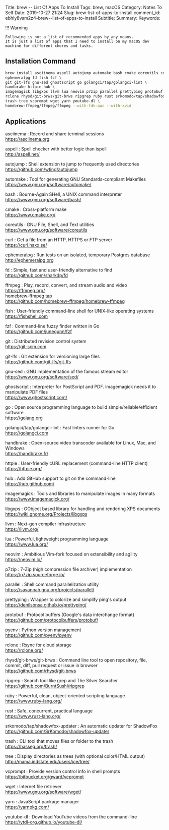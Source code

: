 Title: brew -- List Of Apps To Install
Tags: brew, macOS
Category: Notes To Self
Date: 2019-10-27 21:24
Slug: brew-list-of-apps-to-install
comment_id: ebhiy8vsm2z4-brew--list-of-apps-to-install
Subtitle:
Summary:
Keywords:

!!! Warning

    Following is not a list of recommended apps by any means.
    It is just a list of apps that I need to install on my macOS dev machine for different chores and tasks.

## Installation Command

<!-- yaspeller ignore:start -->

```bash
brew install asciinema aspell autojump automake bash cmake coreutils curl \
ephemeralpg fd fish fzf \
git git-lfs gnu-sed ghostscript go golangci/tap/golangci-lint \
handbrake httpie hub \
imagemagick libgxps llvm lua neovim p7zip parallel prettyping protobuf pyenv \
rclone rhysd/git-brws/git-brws ripgrep ruby rust srkomodo/tap/shadowfox-updater \
trash tree vcprompt wget yarn youtube-dl \
homebrew-ffmpeg/ffmpeg/ffmpeg --with-fdk-aac --with-xvid
```

## Applications

asciinema
: Record and share terminal sessions<br />
<https://asciinema.org>

aspell
: Spell checker with better logic than ispell<br />
<http://aspell.net/>

autojump
: Shell extension to jump to frequently used directories<br />
<https://github.com/wting/autojump>

automake
: Tool for generating GNU Standards-compliant Makefiles<br />
<https://www.gnu.org/software/automake/>

bash
: Bourne-Again SHell, a UNIX command interpreter<br />
<https://www.gnu.org/software/bash/>

cmake
: Cross-platform make<br />
<https://www.cmake.org/>

coreutils
: GNU File, Shell, and Text utilities<br />
<https://www.gnu.org/software/coreutils>

curl
: Get a file from an HTTP, HTTPS or FTP server<br />
<https://curl.haxx.se/>

ephemeralpg
: Run tests on an isolated, temporary Postgres database<br />
<http://ephemeralpg.org>

fd
: Simple, fast and user-friendly alternative to find<br />
<https://github.com/sharkdp/fd>

ffmpeg
: Play, record, convert, and stream audio and video<br />
<https://ffmpeg.org/><br />
homebrew-ffmpeg tap <br />
<https://github.com/homebrew-ffmpeg/homebrew-ffmpeg>

fish
: User-friendly command-line shell for UNIX-like operating systems<br />
<https://fishshell.com>

fzf
: Command-line fuzzy finder written in Go<br />
<https://github.com/junegunn/fzf>

git
: Distributed revision control system<br />
<https://git-scm.com>

git-lfs
: Git extension for versioning large files<br />
<https://github.com/git-lfs/git-lfs>

gnu-sed
: GNU implementation of the famous stream editor<br />
<https://www.gnu.org/software/sed/>

ghostscript
: Interpreter for PostScript and PDF. imagemagick needs it to manipulate PDF files<br />
<https://www.ghostscript.com/>

go
: Open source programming language to build simple/reliable/efficient software<br />
<https://golang.org>

golangci/tap/golangci-lint
: Fast linters runner for Go<br />
<https://golangci.com>

handbrake
: Open-source video transcoder available for Linux, Mac, and Windows<br />
<https://handbrake.fr/>

httpie
: User-friendly cURL replacement (command-line HTTP client)<br />
<https://httpie.org/>

hub
: Add GitHub support to git on the command-line<br />
<https://hub.github.com/>

imagemagick
: Tools and libraries to manipulate images in many formats<br />
<https://www.imagemagick.org/>

libgxps
: GObject based library for handling and rendering XPS documents<br />
<https://wiki.gnome.org/Projects/libgxps>

llvm
: Next-gen compiler infrastructure<br />
<https://llvm.org/>

lua
: Powerful, lightweight programming language<br />
<https://www.lua.org/>

neovim
: Ambitious Vim-fork focused on extensibility and agility<br />
<https://neovim.io/>

p7zip
: 7-Zip (high compression file archiver) implementation<br />
<https://p7zip.sourceforge.io/>

parallel
: Shell command parallelization utility<br />
<https://savannah.gnu.org/projects/parallel/>

prettyping
: Wrapper to colorize and simplify ping's output<br />
<https://denilsonsa.github.io/prettyping/>

protobuf
: Protocol buffers (Google's data interchange format)<br />
<https://github.com/protocolbuffers/protobuf/>

pyenv
: Python version management<br />
<https://github.com/pyenv/pyenv>

rclone
: Rsync for cloud storage<br />
<https://rclone.org/>

rhysd/git-brws/git-brws
: Command line tool to open repository, file, commit, diff, pull request or issue in browser<br/>
<https://github.com/rhysd/git-brws>

ripgrep
: Search tool like grep and The Silver Searcher<br />
<https://github.com/BurntSushi/ripgrep>

ruby
: Powerful, clean, object-oriented scripting language<br />
<https://www.ruby-lang.org/>

rust
: Safe, concurrent, practical language<br />
<https://www.rust-lang.org/>

srkomodo/tap/shadowfox-updater
: An automatic updater for ShadowFox<br/>
<https://github.com/SrKomodo/shadowfox-updater>

trash
: CLI tool that moves files or folder to the trash<br />
<https://hasseg.org/trash/>

tree
: Display directories as trees (with optional color/HTML output)<br />
<http://mama.indstate.edu/users/ice/tree/>

vcprompt
: Provide version control info in shell prompts<br />
<https://bitbucket.org/gward/vcprompt>

wget
: Internet file retriever<br />
<https://www.gnu.org/software/wget/>

yarn
: JavaScript package manager<br />
<https://yarnpkg.com/>

youtube-dl
: Download YouTube videos from the command-line<br />
<https://ytdl-org.github.io/youtube-dl/>

<!-- yaspeller ignore:end-->
